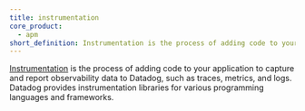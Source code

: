 ```yaml
---
title: instrumentation
core_product:
  - apm
short_definition: Instrumentation is the process of adding code to your application to capture and report observability data to Datadog, such as traces, metrics, and logs.
---
```


[Instrumentation][1] is the process of adding code to your application to capture and report observability data to Datadog, such as traces, metrics, and logs. Datadog provides instrumentation libraries for various programming languages and frameworks.

[1]: /tracing/trace_collection/